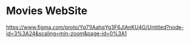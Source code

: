 # Movies WebSite


https://www.figma.com/proto/Yq71lAahqYg3F6JlAnKU4G/Untitled?node-id=3%3A24&scaling=min-zoom&page-id=0%3A1

